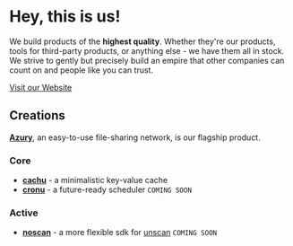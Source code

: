 # Hey, this is us!

We build products of the **highest quality**. Whether they're our products, tools for third-party products, or anything else - we have them all in stock. We strive to gently but precisely build an empire that other companies can count on and people like you can trust.

[Visit our Website](https://azury.dev)

## Creations

[**Azury**](https://azury.gg), an easy-to-use file-sharing network, is our flagship product.

### Core

- [**cachu**](https://github.com/azurystudios/cachu) - a minimalistic key-value cache
- [**cronu**](https://github.com/azurystudios/cronu) - a future-ready scheduler `COMING SOON`

### Active

- [**noscan**](https://github.com/azurystudios/noscan) - a more flexible sdk for [unscan](https://unscan.co) `COMING SOON`
